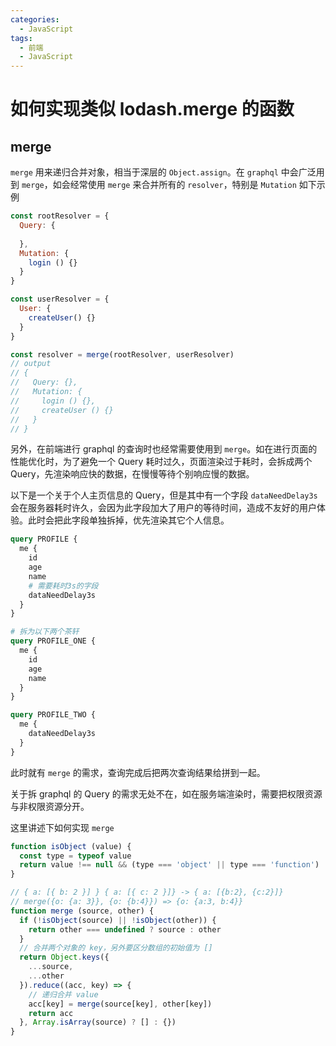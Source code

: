 ```yaml
---
categories:
  - JavaScript
tags:
  - 前端
  - JavaScript
---
```


# 如何实现类似 lodash.merge 的函数

## merge

`merge` 用来递归合并对象，相当于深层的 `Object.assign`。在 `graphql` 中会广泛用到 `merge`，如会经常使用 `merge` 来合并所有的 `resolver`，特别是 `Mutation` 如下示例

```javascript
const rootResolver = {
  Query: {
  
  },
  Mutation: {
    login () {}
  }
}

const userResolver = {
  User: {
    createUser() {}
  }
}

const resolver = merge(rootResolver, userResolver)
// output
// {
//   Query: {},
//   Mutation: {
//     login () {},
//     createUser () {}
//   }
// }
```

另外，在前端进行 graphql 的查询时也经常需要使用到 `merge`。如在进行页面的性能优化时，为了避免一个 Query 耗时过久，页面渲染过于耗时，会拆成两个 Query，先渲染响应快的数据，在慢慢等待个别响应慢的数据。

以下是一个关于个人主页信息的 Query，但是其中有一个字段 `dataNeedDelay3s` 会在服务器耗时许久，会因为此字段加大了用户的等待时间，造成不友好的用户体验。此时会把此字段单独拆掉，优先渲染其它个人信息。

```graphql
query PROFILE {
  me {
    id
    age
    name
    # 需要耗时3s的字段
    dataNeedDelay3s
  }
}

# 拆为以下两个茶轩
query PROFILE_ONE {
  me {
    id
    age
    name
  }
}

query PROFILE_TWO {
  me {
    dataNeedDelay3s
  }
}
```

此时就有 `merge` 的需求，查询完成后把两次查询结果给拼到一起。

关于拆 graphql 的 Query 的需求无处不在，如在服务端渲染时，需要把权限资源与非权限资源分开。

这里讲述下如何实现 `merge`

```javascript
function isObject (value) {
  const type = typeof value
  return value !== null && (type === 'object' || type === 'function')
}

// { a: [{ b: 2 }] } { a: [{ c: 2 }]} -> { a: [{b:2}, {c:2}]}
// merge({o: {a: 3}}, {o: {b:4}}) => {o: {a:3, b:4}}
function merge (source, other) {
  if (!isObject(source) || !isObject(other)) {
    return other === undefined ? source : other
  }
  // 合并两个对象的 key，另外要区分数组的初始值为 []
  return Object.keys({
    ...source,
    ...other
  }).reduce((acc, key) => {
    // 递归合并 value
    acc[key] = merge(source[key], other[key])
    return acc
  }, Array.isArray(source) ? [] : {})
}
```
